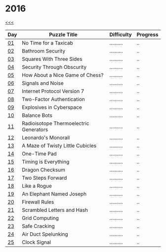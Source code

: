 # 2016

[<<<](../README.md)

| Day                       | Puzzle Title                                  | Difficulty | Progress |
|---------------------------|-----------------------------------------------|------------|----------|
| [01](./src/d01/README.md) | No Time for a Taxicab                         | .......... | ..       |
| [02](./src/d02/README.md) | Bathroom Security                             | .......... | ..       |
| [03](./src/d03/README.md) | Squares With Three Sides                      | .......... | ..       |
| [04](./src/d04/README.md) | Security Through Obscurity                    | .......... | ..       |
| [05](./src/d05/README.md) | How About a Nice Game of Chess?               | .......... | ..       |
| [06](./src/d06/README.md) | Signals and Noise                             | .......... | ..       |
| [07](./src/d07/README.md) | Internet Protocol Version 7                   | .......... | ..       |
| [08](./src/d08/README.md) | Two-Factor Authentication                     | .......... | ..       |
| [09](./src/d09/README.md) | Explosives in Cyberspace                      | .......... | ..       |
| [10](./src/d10/README.md) | Balance Bots                                  | .......... | ..       |
| [11](./src/d11/README.md) | Radioisotope Thermoelectric Generators        | .......... | ..       |
| [12](./src/d12/README.md) | Leonardo's Monorail                           | .......... | ..       |
| [13](./src/d13/README.md) | A Maze of Twisty Little Cubicles              | .......... | ..       |
| [14](./src/d14/README.md) | One-Time Pad                                  | .......... | ..       |
| [15](./src/d15/README.md) | Timing is Everything                          | .......... | ..       |
| [16](./src/d16/README.md) | Dragon Checksum                               | .......... | ..       |
| [17](./src/d17/README.md) | Two Steps Forward                             | .......... | ..       |
| [18](./src/d18/README.md) | Like a Rogue                                  | .......... | ..       |
| [19](./src/d19/README.md) | An Elephant Named Joseph                      | .......... | ..       |
| [20](./src/d20/README.md) | Firewall Rules                                | .......... | ..       |
| [21](./src/d21/README.md) | Scrambled Letters and Hash                    | .......... | ..       |
| [22](./src/d22/README.md) | Grid Computing                                | .......... | ..       |
| [23](./src/d23/README.md) | Safe Cracking                                 | .......... | ..       |
| [24](./src/d24/README.md) | Air Duct Spelunking                           | .......... | ..       |
| [25](./src/d25/README.md) | Clock Signal                                  | .......... | ..       |

